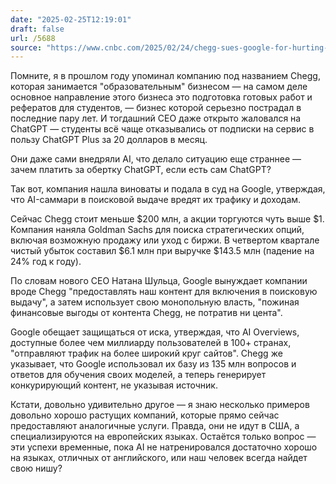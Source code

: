 ```yaml
---
date: "2025-02-25T12:19:01"
draft: false
url: /5688
source: "https://www.cnbc.com/2025/02/24/chegg-sues-google-for-hurting-traffic-as-it-considers-alternatives.html"
---
```


Помните, я в прошлом году упоминал компанию под названием Chegg, которая занимается "образовательным" бизнесом — на самом деле основное направление этого бизнеса это подготовка готовых работ и рефератов для студентов, — бизнес которой серьезно пострадал в последние пару лет. И тогдашний CEO даже открыто жаловался на ChatGPT — студенты всё чаще отказывались от подписки на сервис в пользу ChatGPT Plus за 20 долларов в месяц.

Они даже сами внедряли AI, что делало ситуацию еще страннее — зачем платить за обертку ChatGPT, если есть сам ChatGPT?

Так вот, компания нашла виноваты и подала в суд на Google, утверждая, что AI-саммари в поисковой выдаче вредят их трафику и доходам. 

Сейчас Chegg стоит меньше $200 млн, а акции торгуются чуть выше $1. Компания наняла Goldman Sachs для поиска стратегических опций, включая возможную продажу или уход с биржи. В четвертом квартале чистый убыток составил $6.1 млн при выручке $143.5 млн (падение на 24% год к году).

По словам нового CEO Натана Шульца, Google вынуждает компании вроде Chegg "предоставлять наш контент для включения в поисковую выдачу", а затем использует свою монопольную власть, "пожиная финансовые выгоды от контента Chegg, не потратив ни цента".

Google обещает защищаться от иска, утверждая, что AI Overviews, доступные более чем миллиарду пользователей в 100+ странах, "отправляют трафик на более широкий круг сайтов". Chegg же указывает, что Google использовал их базу из 135 млн вопросов и ответов для обучения своих моделей, а теперь генерирует конкурирующий контент, не указывая источник.

Кстати, довольно удивительно другое — я знаю несколько примеров довольно хорошо растущих компаний, которые прямо сейчас предоставляют аналогичные услуги. Правда, они не идут в США, а специализируются на европейских языках. Остаётся только вопрос — эти успехи временные, пока AI не натренировался достаточно хорошо на языках, отличных от английского, или наш человек всегда найдет свою нишу?